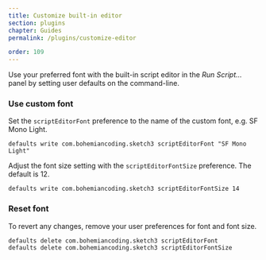 ```yaml
---
title: Customize built-in editor
section: plugins
chapter: Guides
permalink: /plugins/customize-editor

order: 109
---
```


Use your preferred font with the built-in script editor in the _Run Script…_ panel by setting user defaults on the command-line.

### Use custom font

Set the `scriptEditorFont` preference to the name of the custom font, e.g. SF Mono Light.

```shell
defaults write com.bohemiancoding.sketch3 scriptEditorFont "SF Mono Light"
```

Adjust the font size setting with the `scriptEditorFontSize` preference. The default is 12.

```shell
defaults write com.bohemiancoding.sketch3 scriptEditorFontSize 14
```

### Reset font

To revert any changes, remove your user preferences for font and font size.

```shell
defaults delete com.bohemiancoding.sketch3 scriptEditorFont
defaults delete com.bohemiancoding.sketch3 scriptEditorFontSize
```
